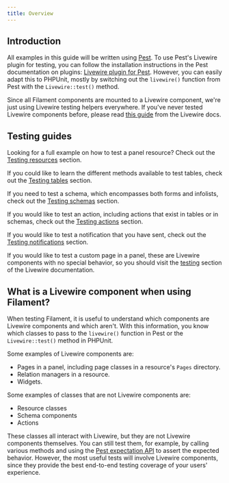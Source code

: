 ```yaml
---
title: Overview
---
```


## Introduction

All examples in this guide will be written using [Pest](https://pestphp.com). To use Pest's Livewire plugin for testing, you can follow the installation instructions in the Pest documentation on plugins: [Livewire plugin for Pest](https://pestphp.com/docs/plugins#livewire). However, you can easily adapt this to PHPUnit, mostly by switching out the `livewire()` function from Pest with the `Livewire::test()` method.

Since all Filament components are mounted to a Livewire component, we're just using Livewire testing helpers everywhere. If you've never tested Livewire components before, please read [this guide](https://livewire.laravel.com/docs/testing) from the Livewire docs.

## Testing guides

Looking for a full example on how to test a panel resource? Check out the [Testing resources](testing-resources) section.

If you could like to learn the different methods available to test tables, check out the [Testing tables](../tables/testing) section.

If you need to test a schema, which encompasses both forms and infolists, check out the [Testing schemas](../schemas/testing) section.

If you would like to test an action, including actions that exist in tables or in schemas, check out the [Testing actions](../actions/testing) section.

If you would like to test a notification that you have sent, check out the [Testing notifications](../notifications/testing) section.

If you would like to test a custom page in a panel, these are Livewire components with no special behavior, so you should visit the [testing](https://livewire.laravel.com/docs/testing) section of the Livewire documentation.

## What is a Livewire component when using Filament?

When testing Filament, it is useful to understand which components are Livewire components and which aren't. With this information, you know which classes to pass to the `livewire()` function in Pest or the `Livewire::test()` method in PHPUnit.

Some examples of Livewire components are:

- Pages in a panel, including page classes in a resource's `Pages` directory.
- Relation managers in a resource.
- Widgets.

Some examples of classes that are not Livewire components are:

- Resource classes
- Schema components
- Actions

These classes all interact with Livewire, but they are not Livewire components themselves. You can still test them, for example, by calling various methods and using the [Pest expectation API](https://pestphp.com/docs/expectations) to assert the expected behavior. However, the most useful tests will involve Livewire components, since they provide the best end-to-end testing coverage of your users' experience.
